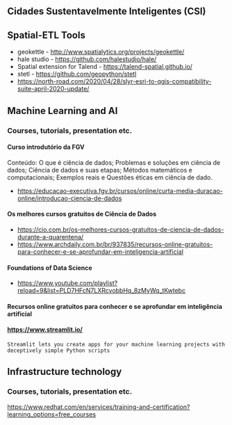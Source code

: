 ## Cidades Sustentavelmente Inteligentes (CSI)
## Spatial-ETL Tools
  - geokettle - http://www.spatialytics.org/projects/geokettle/
  - hale studio - https://github.com/halestudio/hale/
  - Spatial extension for Talend - https://talend-spatial.github.io/
  - stetl - https://github.com/geopython/stetl
  - https://north-road.com/2020/04/28/slyr-esri-to-qgis-compatibility-suite-april-2020-update/

## Machine Learning and AI
### Courses, tutorials, presentation etc.
#### Curso introdutório da FGV
Conteúdo: O que é ciência de dados; Problemas e soluções em ciência de dados; Ciência de dados e suas etapas; Métodos matemáticos e computacionais; Exemplos reais e Questões éticas em ciência de dado.
- https://educacao-executiva.fgv.br/cursos/online/curta-media-duracao-online/introducao-ciencia-de-dados
#### Os melhores cursos gratuitos de Ciência de Dados
- https://cio.com.br/os-melhores-cursos-gratuitos-de-ciencia-de-dados-durante-a-quarentena/
- https://www.archdaily.com.br/br/937835/recursos-online-gratuitos-para-conhecer-e-se-aprofundar-em-inteligencia-artificial
#### Foundations of Data Science
- https://www.youtube.com/playlist?reload=9&list=PLD7HFcN7LXRcvobbHq_8zMyWq_tKwtebc
#### Recursos online gratuitos para conhecer e se aprofundar em inteligência artificial
#### https://www.streamlit.io/
    Streamlit lets you create apps for your machine learning projects with deceptively simple Python scripts
## Infrastructure technology
### Courses, tutorials, presentation etc.
https://www.redhat.com/en/services/training-and-certification?learning_options=free_courses
